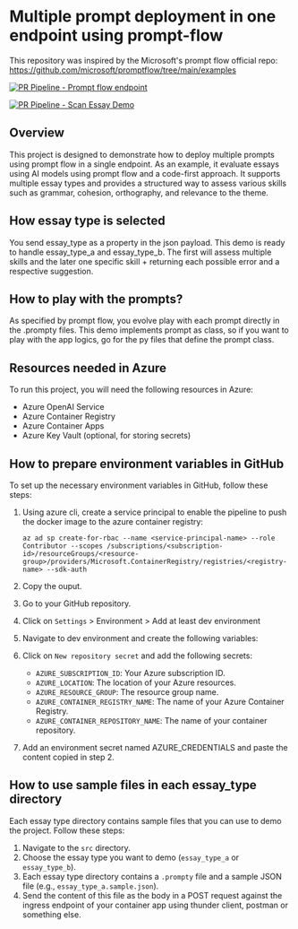 # Multiple prompt deployment in one endpoint using prompt-flow
This repository was inspired by the Microsoft's prompt flow official repo: https://github.com/microsoft/promptflow/tree/main/examples

[![PR Pipeline - Prompt flow endpoint](https://github.com/deividfoggi/multiple-prompt-single-endpoint/actions/workflows/pr_pipeline_prompt_flow.yml/badge.svg)](https://github.com/deividfoggi/multiple-prompt-single-endpoint/actions/workflows/pr_pipeline_prompt_flow.yml)

[![PR Pipeline - Scan Essay Demo](https://github.com/deividfoggi/multiple-prompt-single-endpoint/actions/workflows/pr_pipeline_scan_essay.yml/badge.svg)](https://github.com/deividfoggi/multiple-prompt-single-endpoint/actions/workflows/pr_pipeline_scan_essay.yml)

## Overview

This project is designed to demonstrate how to deploy multiple prompts using prompt flow in a single endpoint. As an example, it evaluate essays using AI models using prompt flow and a code-first approach. It supports multiple essay types and provides a structured way to assess various skills such as grammar, cohesion, orthography, and relevance to the theme.

## How essay type is selected

You send essay_type as a property in the json payload. This demo is ready to handle essay_type_a and essay_type_b. The first will assess multiple skills and the later one specific skill + returning each possible error and a respective suggestion.

## How to play with the prompts?

As specified by prompt flow, you evolve play with each prompt directly in the .prompty files. This demo implements prompt as class, so if you want to play with the app logics, go for the py files that define the prompt class.

## Resources needed in Azure

To run this project, you will need the following resources in Azure:

- Azure OpenAI Service
- Azure Container Registry
- Azure Container Apps
- Azure Key Vault (optional, for storing secrets)

## How to prepare environment variables in GitHub

To set up the necessary environment variables in GitHub, follow these steps:

1. Using azure cli, create a service principal to enable the pipeline to push the docker image to the azure container registry:

    ```shell
    az ad sp create-for-rbac --name <service-principal-name> --role Contributor --scopes /subscriptions/<subscription-id>/resourceGroups/<resource-group>/providers/Microsoft.ContainerRegistry/registries/<registry-name> --sdk-auth
    ```
2. Copy the ouput.
2. Go to your GitHub repository.
3. Click on `Settings` > Environment > Add at least dev environment
4. Navigate to dev environment and create the following variables:
5. Click on `New repository secret` and add the following secrets:

   - `AZURE_SUBSCRIPTION_ID`: Your Azure subscription ID.
   - `AZURE_LOCATION`: The location of your Azure resources.
   - `AZURE_RESOURCE_GROUP`: The resource group name.
   - `AZURE_CONTAINER_REGISTRY_NAME`: The name of your Azure Container Registry.
   - `AZURE_CONTAINER_REPOSITORY_NAME`: The name of your container repository.

6. Add an environment secret named AZURE_CREDENTIALS and paste the content copied in step 2.

## How to use sample files in each essay_type directory

Each essay type directory contains sample files that you can use to demo the project. Follow these steps:

1. Navigate to the `src` directory.
2. Choose the essay type you want to demo (`essay_type_a` or `essay_type_b`).
3. Each essay type directory contains a `.prompty` file and a sample JSON file (e.g., `essay_type_a.sample.json`).
4. Send the content of this file as the body in a POST request against the ingress endpoint of your container app using thunder client, postman or something else.